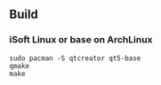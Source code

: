 ## Build


### iSoft Linux or base on ArchLinux

```
sudo pacman -S qtcreator qt5-base
qmake
make
```
